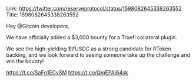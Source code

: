 Link:  https://twitter.com/reserveprotocol/status/1598082645338263552
Title: 1598082645338263552

Hey @Gitcoin developers,

We have officially added a $3,000 bounty for a Truefi collateral plugin.

We see the high-yielding $tfUSDC as a strong candidate for RToken backing, and we look forward to seeing someone take up the challenge and win the bounty!

https://t.co/SaFg1ECySM https://t.co/QmEPAi64sk